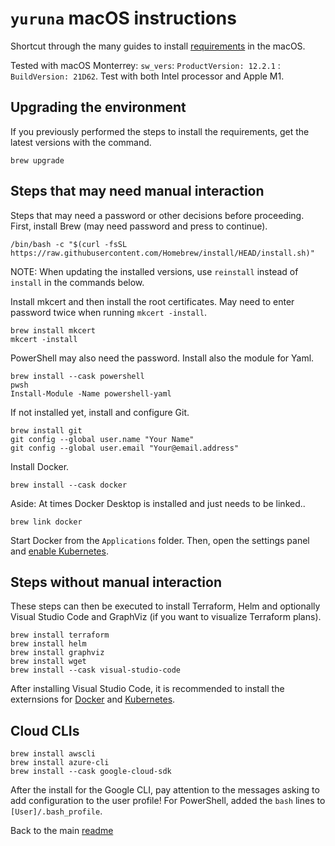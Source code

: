 # `yuruna` macOS instructions

Shortcut through the many guides to install [requirements](./requirements.md) in the macOS.

Tested with macOS Monterrey: `sw_vers`: `ProductVersion: 12.2.1` : `BuildVersion: 21D62`. Test with both Intel processor and Apple M1.

## Upgrading the environment

If you previously performed the steps to install the requirements, get the latest versions with the command.

```shell
brew upgrade
```

## Steps that may need manual interaction

Steps that may need a password or other decisions before proceeding. First, install Brew (may need password and press to continue).

```shell
/bin/bash -c "$(curl -fsSL https://raw.githubusercontent.com/Homebrew/install/HEAD/install.sh)"
```

NOTE: When updating the installed versions, use `reinstall` instead of `install` in the commands below.

Install mkcert and then install the root certificates. May need to enter password twice when running `mkcert -install`.

```shell
brew install mkcert
mkcert -install
```

PowerShell may also need the password. Install also the module for Yaml.

```shell
brew install --cask powershell
pwsh
Install-Module -Name powershell-yaml
```

If not installed yet, install and configure Git.

```shell
brew install git
git config --global user.name "Your Name"
git config --global user.email "Your@email.address"
```

Install Docker.

```shell
brew install --cask docker
```

Aside: At times Docker Desktop is installed and just needs to be linked..

```shell
brew link docker
```

Start Docker from the `Applications` folder. Then, open the settings panel and [enable Kubernetes](https://docs.docker.com/docker-for-mac/#kubernetes).

## Steps without manual interaction

These steps can then be executed to install Terraform, Helm and optionally Visual Studio Code and GraphViz (if you want to visualize Terraform plans).

```shell
brew install terraform
brew install helm
brew install graphviz
brew install wget
brew install --cask visual-studio-code
```

After installing Visual Studio Code, it is recommended to install the externsions for [Docker](https://marketplace.visualstudio.com/items?itemName=ms-azuretools.vscode-docker) and [Kubernetes](https://marketplace.visualstudio.com/items?itemName=ms-kubernetes-tools.vscode-kubernetes-tools).

## Cloud CLIs

```shell
brew install awscli
brew install azure-cli
brew install --cask google-cloud-sdk
```

After the install for the Google CLI, pay attention to the messages asking to add configuration to the user profile! For PowerShell, added the `bash` lines to `[User]/.bash_profile`.

Back to the main [readme](../README.md)
